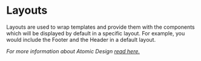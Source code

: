 # Layouts
Layouts are used to wrap templates and provide them with the components which will be displayed by default in a specific layout. For example, you would include the Footer and the Header in a default layout.

*For more information about Atomic Design [read here.](/common/README.md)*